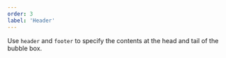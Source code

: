 ```yaml
---
order: 3
label: 'Header'
---
```


Use `header` and `footer` to specify the contents at the head and tail of the bubble box.
